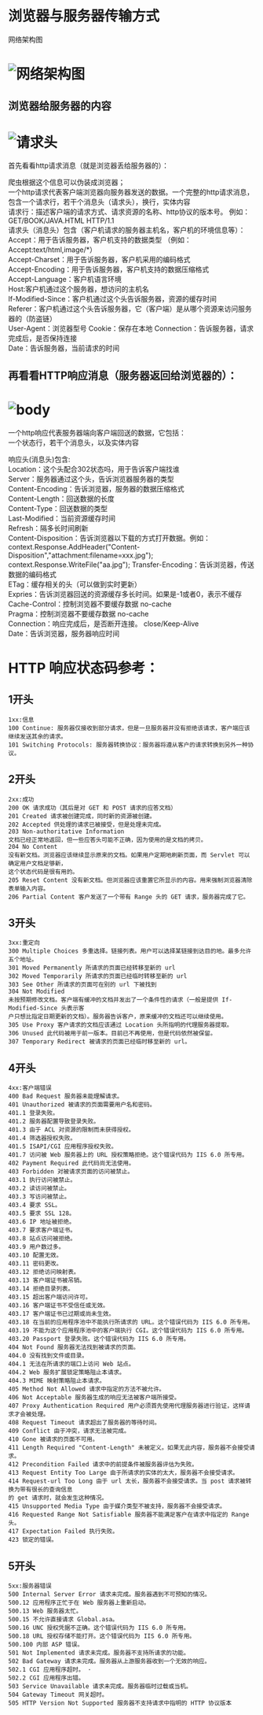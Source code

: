 # 浏览器与服务器传输方式
网络架构图
# ![网络架构图](https://github.com/KissMyLady/Web-of-Python/blob/master/HttpProtocol/HTTP_img.jpg)


## 浏览器给服务器的内容
# ![请求头](https://github.com/KissMyLady/Web-of-Python/blob/master/HttpProtocol/header1.jpg)
首先看看http请求消息（就是浏览器丢给服务器的）：

爬虫根据这个信息可以伪装成浏览器；  
一个http请求代表客户端浏览器向服务器发送的数据。一个完整的http请求消息，包含一个请求行，若干个消息头（请求头），换行，实体内容  
请求行：描述客户端的请求方式、请求资源的名称、http协议的版本号。 例如： GET/BOOK/JAVA.HTML HTTP/1.1  
请求头（消息头）包含（客户机请求的服务器主机名，客户机的环境信息等）：  
Accept：用于告诉服务器，客户机支持的数据类型  （例如：Accept:text/html,image/*）  
Accept-Charset：用于告诉服务器，客户机采用的编码格式  
Accept-Encoding：用于告诉服务器，客户机支持的数据压缩格式  
Accept-Language：客户机语言环境  
Host:客户机通过这个服务器，想访问的主机名  
If-Modified-Since：客户机通过这个头告诉服务器，资源的缓存时间  
Referer：客户机通过这个头告诉服务器，它（客户端）是从哪个资源来访问服务器的（防盗链）  
User-Agent：浏览器型号
Cookie：保存在本地
Connection：告诉服务器，请求完成后，是否保持连接  
Date：告诉服务器，当前请求的时间  

## 再看看HTTP响应消息（服务器返回给浏览器的）：  
# ![body](https://github.com/KissMyLady/Web-of-Python/blob/master/HttpProtocol/body2.jpg)
一个http响应代表服务器端向客户端回送的数据，它包括：  
一个状态行，若干个消息头，以及实体内容  

响应头(消息头)包含:  
Location：这个头配合302状态吗，用于告诉客户端找谁  
Server：服务器通过这个头，告诉浏览器服务器的类型  
Content-Encoding：告诉浏览器，服务器的数据压缩格式  
Content-Length：回送数据的长度  
Content-Type：回送数据的类型  
Last-Modified：当前资源缓存时间  
Refresh：隔多长时间刷新  
Content-Disposition：告诉浏览器以下载的方式打开数据。例如： context.Response.AddHeader("Content-Disposition","attachment:filename=xxx.jpg");                                          context.Response.WriteFile("aa.jpg");
Transfer-Encoding：告诉浏览器，传送数据的编码格式  
ETag：缓存相关的头（可以做到实时更新）  
Expries：告诉浏览器回送的资源缓存多长时间。如果是-1或者0，表示不缓存  
Cache-Control：控制浏览器不要缓存数据   no-cache  
Pragma：控制浏览器不要缓存数据          no-cache  
Connection：响应完成后，是否断开连接。  close/Keep-Alive  
Date：告诉浏览器，服务器响应时间  

HTTP 响应状态码参考： 
====  
## 1开头
```
1xx:信息
100 Continue: 服务器仅接收到部分请求，但是一旦服务器并没有拒绝该请求，客户端应该继续发送其余的请求。
101 Switching Protocols: 服务器转换协议：服务器将遵从客户的请求转换到另外一种协议。
```
## 2开头   
```
2xx:成功
200 OK 请求成功（其后是对 GET 和 POST 请求的应答文档）
201 Created 请求被创建完成，同时新的资源被创建。
202 Accepted 供处理的请求已被接受，但是处理未完成。
203 Non-authoritative Information
文档已经正常地返回，但一些应答头可能不正确，因为使用的是文档的拷贝。
204 No Content
没有新文档。浏览器应该继续显示原来的文档。如果用户定期地刷新页面，而 Servlet 可以确定用户文档足够新，
这个状态代码是很有用的。
205 Reset Content 没有新文档。但浏览器应该重置它所显示的内容。用来强制浏览器清除表单输入内容。
206 Partial Content 客户发送了一个带有 Range 头的 GET 请求，服务器完成了它。
```
## 3开头   
```
3xx:重定向
300 Multiple Choices 多重选择。链接列表。用户可以选择某链接到达目的地。最多允许五个地址。
301 Moved Permanently 所请求的页面已经转移至新的 url  
302 Moved Temporarily 所请求的页面已经临时转移至新的 url  
303 See Other 所请求的页面可在别的 url 下被找到  
304 Not Modified
未按预期修改文档。客户端有缓冲的文档并发出了一个条件性的请求（一般是提供 If-Modified-Since 头表示客
户只想比指定日期更新的文档）。服务器告诉客户，原来缓冲的文档还可以继续使用。
305 Use Proxy 客户请求的文档应该通过 Location 头所指明的代理服务器提取。
306 Unused 此代码被用于前一版本。目前已不再使用，但是代码依然被保留。
307 Temporary Redirect 被请求的页面已经临时移至新的 url。
```
## 4开头   
```
4xx:客户端错误
400 Bad Request 服务器未能理解请求。
401 Unauthorized 被请求的页面需要用户名和密码。
401.1 登录失败。
401.2 服务器配置导致登录失败。
401.3 由于 ACL 对资源的限制而未获得授权。
401.4 筛选器授权失败。
401.5 ISAPI/CGI 应用程序授权失败。
401.7 访问被 Web 服务器上的 URL 授权策略拒绝。这个错误代码为 IIS 6.0 所专用。
402 Payment Required 此代码尚无法使用。
403 Forbidden 对被请求页面的访问被禁止。
403.1 执行访问被禁止。
403.2 读访问被禁止。
403.3 写访问被禁止。
403.4 要求 SSL。
403.5 要求 SSL 128。
403.6 IP 地址被拒绝。
403.7 要求客户端证书。
403.8 站点访问被拒绝。
403.9 用户数过多。
403.10 配置无效。
403.11 密码更改。
403.12 拒绝访问映射表。
403.13 客户端证书被吊销。
403.14 拒绝目录列表。
403.15 超出客户端访问许可。
403.16 客户端证书不受信任或无效。
403.17 客户端证书已过期或尚未生效。
403.18 在当前的应用程序池中不能执行所请求的 URL。这个错误代码为 IIS 6.0 所专用。
403.19 不能为这个应用程序池中的客户端执行 CGI。这个错误代码为 IIS 6.0 所专用。
403.20 Passport 登录失败。这个错误代码为 IIS 6.0 所专用。
404 Not Found 服务器无法找到被请求的页面。
404.0 没有找到文件或目录。
404.1 无法在所请求的端口上访问 Web 站点。
404.2 Web 服务扩展锁定策略阻止本请求。
404.3 MIME 映射策略阻止本请求。
405 Method Not Allowed 请求中指定的方法不被允许。
406 Not Acceptable 服务器生成的响应无法被客户端所接受。
407 Proxy Authentication Required 用户必须首先使用代理服务器进行验证，这样请求才会被处理。
408 Request Timeout 请求超出了服务器的等待时间。
409 Conflict 由于冲突，请求无法被完成。
410 Gone 被请求的页面不可用。
411 Length Required "Content-Length" 未被定义。如果无此内容，服务器不会接受请求。
412 Precondition Failed 请求中的前提条件被服务器评估为失败。
413 Request Entity Too Large 由于所请求的实体的太大，服务器不会接受请求。
414 Request-url Too Long 由于 url 太长，服务器不会接受请求。当 post 请求被转换为带有很长的查询信息
的 get 请求时，就会发生这种情况。
415 Unsupported Media Type 由于媒介类型不被支持，服务器不会接受请求。
416 Requested Range Not Satisfiable 服务器不能满足客户在请求中指定的 Range 头。
417 Expectation Failed 执行失败。
423 锁定的错误。
```
## 5开头   
```
5xx:服务器错误
500 Internal Server Error 请求未完成。服务器遇到不可预知的情况。
500.12 应用程序正忙于在 Web 服务器上重新启动。
500.13 Web 服务器太忙。
500.15 不允许直接请求 Global.asa。
500.16 UNC 授权凭据不正确。这个错误代码为 IIS 6.0 所专用。
500.18 URL 授权存储不能打开。这个错误代码为 IIS 6.0 所专用。
500.100 内部 ASP 错误。
501 Not Implemented 请求未完成。服务器不支持所请求的功能。
502 Bad Gateway 请求未完成。服务器从上游服务器收到一个无效的响应。
502.1 CGI 应用程序超时。 ·
502.2 CGI 应用程序出错。
503 Service Unavailable 请求未完成。服务器临时过载或当机。
504 Gateway Timeout 网关超时。
505 HTTP Version Not Supported 服务器不支持请求中指明的 HTTP 协议版本
```




